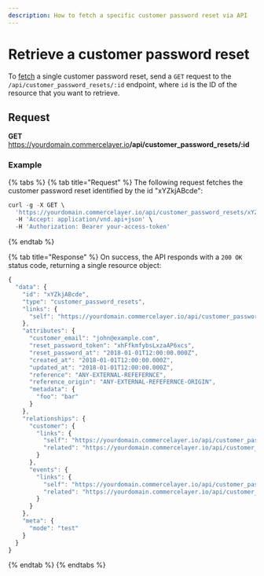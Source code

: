 ```yaml
---
description: How to fetch a specific customer password reset via API
---
```


# Retrieve a customer password reset

To <a href="https://docs.commercelayer.io/developers/fetching-resources" target="_blank">fetch</a> a single customer password reset, send a `GET` request to the `/api/customer_password_resets/:id` endpoint, where `id` is the ID of the resource that you want to retrieve.

## Request

**GET** https://yourdomain.commercelayer.io<b>/api/customer_password_resets/:id</b>

### **Example**

{% tabs %}
{% tab title="Request" %}
The following request fetches the customer password reset identified by the id "xYZkjABcde":

```javascript
curl -g -X GET \
  'https://yourdomain.commercelayer.io/api/customer_password_resets/xYZkjABcde' \
  -H 'Accept: application/vnd.api+json' \
  -H 'Authorization: Bearer your-access-token'
```
{% endtab %}

{% tab title="Response" %}
On success, the API responds with a `200 OK` status code, returning a single resource object:

```javascript
{
  "data": {
    "id": "xYZkjABcde",
    "type": "customer_password_resets",
    "links": {
      "self": "https://yourdomain.commercelayer.io/api/customer_password_resets/xYZkjABcde"
    },
    "attributes": {
      "customer_email": "john@example.com",
      "reset_password_token": "xhFfkmfybsLxzaAP6xcs",
      "reset_password_at": "2018-01-01T12:00:00.000Z",
      "created_at": "2018-01-01T12:00:00.000Z",
      "updated_at": "2018-01-01T12:00:00.000Z",
      "reference": "ANY-EXTERNAL-REFEFERNCE",
      "reference_origin": "ANY-EXTERNAL-REFEFERNCE-ORIGIN",
      "metadata": {
        "foo": "bar"
      }
    },
    "relationships": {
      "customer": {
        "links": {
          "self": "https://yourdomain.commercelayer.io/api/customer_password_resets/xYZkjABcde/relationships/customer",
          "related": "https://yourdomain.commercelayer.io/api/customer_password_resets/xYZkjABcde/customer"
        }
      },
      "events": {
        "links": {
          "self": "https://yourdomain.commercelayer.io/api/customer_password_resets/xYZkjABcde/relationships/events",
          "related": "https://yourdomain.commercelayer.io/api/customer_password_resets/xYZkjABcde/events"
        }
      }
    },
    "meta": {
      "mode": "test"
    }
  }
}
```
{% endtab %}
{% endtabs %}

